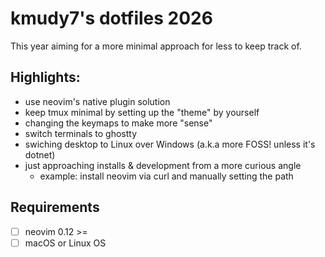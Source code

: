 # kmudy7's dotfiles 2026

This year aiming for a more minimal approach for less to keep track of.

## Highlights:
- use neovim's native plugin solution
- keep tmux minimal by setting up the "theme" by yourself
- changing the keymaps to make more "sense"
- switch terminals to ghostty
- swiching desktop to Linux over Windows (a.k.a more FOSS! unless it's dotnet)
- just approaching installs & development from a more curious angle
    - example: install neovim via curl and manually setting the path

## Requirements
- [ ] neovim 0.12 >=
- [ ] macOS or Linux OS

